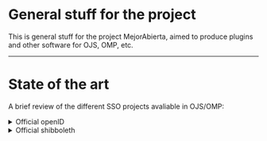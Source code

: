 # General stuff for the project

This is general stuff for the project MejorAbierta, aimed to produce plugins and other software for OJS, OMP, etc.

---


# State of the art

A brief review of the different SSO projects avaliable in OJS/OMP:


<details>
<summary>
Official openID
</summary>

[Repo Official openID](https://github.com/pkp/openid) 
- Developer: PKP 
- Ver: OJS 3.4.0 (LATEST) 
- Protocol: openID
- Last update: Dec 12, 2024 
- Data: (RS256) JWT : 
```php
  {
   	'id' => $jwtPayload->sub ?? null,
	'email' => $jwtPayload->email ?? null,
	'username' => $jwtPayload->preferred_username ?? null,
	'given_name' => $jwtPayload->given_name ?? null,
	'family_name' => $jwtPayload->family_name ?? null,
	'email_verified' => $jwtPayload->email_verified ?? null,
  }
  ```
- Review: Working
- Tested Ver : OJS 3.4 - stable
- PKCE: No
- OJS config :
  - URL: example.com/.well-known/openid-configuration
  - ClientID
  - Secret
- Endpoint Config:
  - Signature Algorimth : RS256
  - Authentication Type: Authentication Code Flow
  - PKCE enabled : No
  - OJS URL

**CONFIG ORCID OPENID**
- Go to https://orcid.org/developer-tools, sign in and configure URL and name of our service.
  Notes:
> **Only HTTPS** URIs are accepted in production
> Domains registered MUST exactly match the domains used, including subdomains
> Register all redirect URIs fully where possible. This is the most secure option and what we recommend.
> The ORCID Public **API is free for non-commercial use by individuals** as stated in the [Public APIs Terms of Service](https://info.orcid.org/public-client-terms-of-service/).
> ORCID's current Rate Limit is 24 requests per second for the Member, Public, and Anonymous APIs

# Rediris
**Rediris** has an OpenID implementation:
[How to implement OpenId with Rediris](https://www.rediris.es/sir/howto-openid.html)
For use rediris is needed sign up here getting in touch with the organization https://www.rediris.es/sir/contacto.html.


</details>

<details>
<summary>
Official shibboleth
</summary>

[Official shibboleth](https://github.com/pkp/shibboleth)
 
 - Developer : Alec (PKP) 
 - Ver: OJS 3.2+ 
 - Protocol: SAMLv2 
 - Last update: 2 y. ago
 -  Data : 
 -- Shibboleth UIN
 -- first or given name<br/>- last, family, or surname<br/>- personal initials<br/>- e-mail address<br/>- telephone number<br/>- postal mailing address 
 - Review: Stuck on error Settings
 - Tested Ver: 3.3, 3.2
</details>


